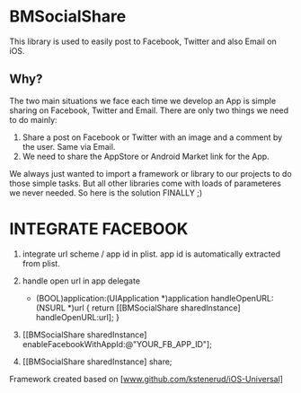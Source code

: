 BMSocialShare
=============

This library is used to easily post to Facebook, Twitter and also Email on iOS.


Why?
---

The two main situations we face each time we develop an App is simple sharing on Facebook, Twitter and Email. There are only two things we need to do mainly:
1. Share a post on Facebook or Twitter with an image and a comment by the user. Same via Email.
2. We need to share the AppStore or Android Market link for the App.

We always just wanted to import a framework or library to our projects to do those simple tasks. But all other libraries come with loads of parameteres we never needed. So here is the solution FINALLY ;)


INTEGRATE FACEBOOK
==================
1. integrate url scheme / app id in plist. app id is automatically extracted from plist.
2. handle open url in app delegate

    - (BOOL)application:(UIApplication *)application handleOpenURL:(NSURL *)url {
        return [[BMSocialShare sharedInstance] handleOpenURL:url];
    }

3. [[BMSocialShare sharedInstance] enableFacebookWithAppId:@"YOUR_FB_APP_ID"];
4. [[BMSocialShare sharedInstance] share;


Framework created based on [www.github.com/kstenerud/iOS-Universal]
